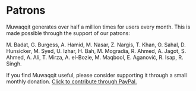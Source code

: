 # Patrons

Muwaqqit generates over half a million times for users every month. This is made possible through the support of our patrons:

M. Badat, G. Burgess, A. Hamid, M. Nasar, Z. Nargis, T. Khan, O. Sahal, D. Hunsicker, M. Syed, U. Izhar, H. Bah, M. Mogradia, R. Ahmed, A. Jagot, S. Ahmed, A. Ali, T. Mirza, A. el-Bozie, M. Maqbool, E. Aganović, R. Isap, R. Singh.

<note :label="false">If you find Muwaqqit useful, please consider supporting it through a small monthly donation. [Click to contribute through PayPal.](https://www.paypal.com/cgi-bin/webscr?cmd=_donations&business=contact@muwaqqit.com&currency_code=GBP)</note>
